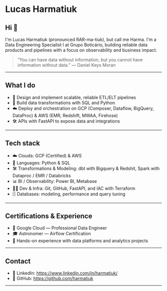 # Lucas Harmatiuk
 
## Hi 👋

I'm Lucas Harmatiuk (pronounced RAR-ma-tiuk), but call me Harma. I'm a Data Engineering Specialist I at Grupo Boticário, building reliable data products and pipelines with a focus on observability and business impact.

> “You can have data without information, but you cannot have information without data.” — Daniel Keys Moran

---

## What I do

* 🚀 Design and implement scalable, reliable ETL/ELT pipelines
* 🧰 Build data transformations with SQL and Python
* ☁️ Deploy and orchestration on GCP (Composer, Dataflow, BigQuery, DataProc) & AWS (EMR, Redshift, MWAA, Firehose) 
* 🛠️ APIs with FastAPI to expose data and integrations

---

## Tech stack

* ☁️ Clouds: GCP (Certified) & AWS
* 🧩 Languages: Python & SQL
* 🛠️ Transformations & Modeling: dbt with Bigquery & Redshit, Spark with Dataproc / EMR / Databricks 
* 📊 BI / Observability: Power BI, Metabase
* 🧑‍💻 Dev & Infra: Git, GitHub, FastAPI, and IAC with Terraform
* 🗄️ Databases: modeling, performance and query tuning

---

## Certifications & Experience

- 🏅 Google Cloud — Professional Data Engineer
- 🎓 Astronomer — Airflow Certification
- 📌 Hands-on experience with data platforms and analytics projects

---

## Contact

* 🔗 LinkedIn: https://www.linkedin.com/in/harmatiuk/
* 🐙 GitHub: https://github.com/harmatiuk

---


